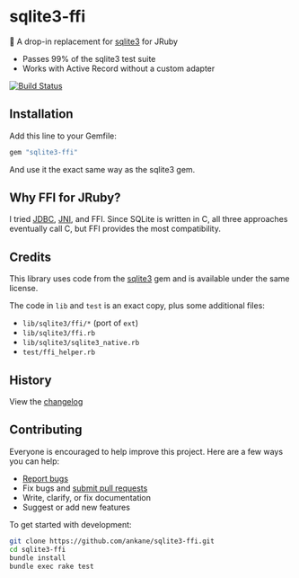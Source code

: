 # sqlite3-ffi

:tada: A drop-in replacement for [sqlite3](https://github.com/sparklemotion/sqlite3-ruby) for JRuby

- Passes 99% of the sqlite3 test suite
- Works with Active Record without a custom adapter

[![Build Status](https://github.com/ankane/sqlite3-ffi/actions/workflows/build.yml/badge.svg)](https://github.com/ankane/sqlite3-ffi/actions)

## Installation

Add this line to your Gemfile:

```ruby
gem "sqlite3-ffi"
```

And use it the exact same way as the sqlite3 gem.

## Why FFI for JRuby?

I tried [JDBC](https://github.com/xerial/sqlite-jdbc), [JNI](https://sqlite.org/src/dir/ext/jni), and FFI. Since SQLite is written in C, all three approaches eventually call C, but FFI provides the most compatibility.

## Credits

This library uses code from the [sqlite3](https://github.com/sparklemotion/sqlite3-ruby) gem and is available under the same license.

The code in `lib` and `test` is an exact copy, plus some additional files:

- `lib/sqlite3/ffi/*` (port of `ext`)
- `lib/sqlite3/ffi.rb`
- `lib/sqlite3/sqlite3_native.rb`
- `test/ffi_helper.rb`

## History

View the [changelog](https://github.com/ankane/sqlite3-ffi/blob/master/CHANGELOG.md)

## Contributing

Everyone is encouraged to help improve this project. Here are a few ways you can help:

- [Report bugs](https://github.com/ankane/sqlite3-ffi/issues)
- Fix bugs and [submit pull requests](https://github.com/ankane/sqlite3-ffi/pulls)
- Write, clarify, or fix documentation
- Suggest or add new features

To get started with development:

```sh
git clone https://github.com/ankane/sqlite3-ffi.git
cd sqlite3-ffi
bundle install
bundle exec rake test
```
